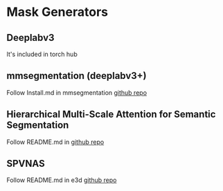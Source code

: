 # Mask Generators

## Deeplabv3
It's included in torch hub

## mmsegmentation (deeplabv3+)
Follow Install.md in mmsegmentation [github repo](https://github.com/open-mmlab/mmsegmentation)

## Hierarchical Multi-Scale Attention for Semantic Segmentation
Follow README.md in [github repo](https://github.com/NVIDIA/semantic-segmentation)

## SPVNAS
Follow README.md in e3d [github repo](https://github.com/mit-han-lab/e3d)